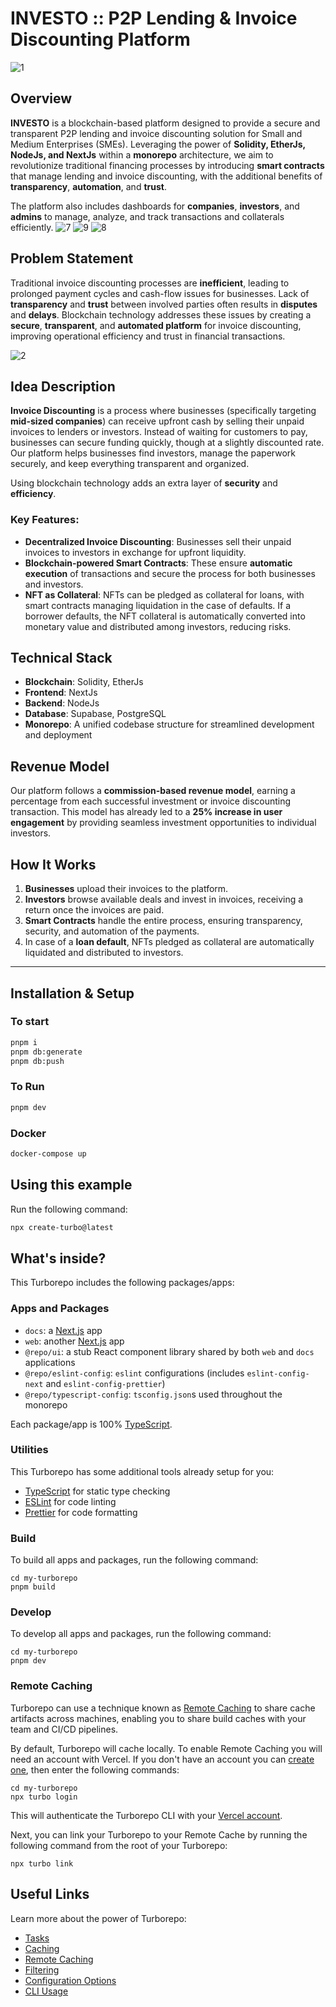 # INVESTO :: P2P Lending & Invoice Discounting Platform
![1](https://github.com/user-attachments/assets/1c1106fe-eeda-4d30-a5e1-1fbc1712956b)



## Overview

**INVESTO** is a blockchain-based platform designed to provide a secure and transparent P2P lending and invoice discounting solution for Small and Medium Enterprises (SMEs). Leveraging the power of **Solidity, EtherJs, NodeJs, and NextJs** within a **monorepo** architecture, we aim to revolutionize traditional financing processes by introducing **smart contracts** that manage lending and invoice discounting, with the additional benefits of **transparency**, **automation**, and **trust**. 

The platform also includes dashboards for **companies**, **investors**, and **admins** to manage, analyze, and track transactions and collaterals efficiently.
![7](https://github.com/user-attachments/assets/54fd69b5-b9ca-441f-ba0a-e2dbaa0a45cb)
![9](https://github.com/user-attachments/assets/9e481981-460f-452b-ae26-1051cb5da43b)
![8](https://github.com/user-attachments/assets/5be0322f-5ad1-4030-8d90-0fafcd885d18)


## Problem Statement

Traditional invoice discounting processes are **inefficient**, leading to prolonged payment cycles and cash-flow issues for businesses. Lack of **transparency** and **trust** between involved parties often results in **disputes** and **delays**. Blockchain technology addresses these issues by creating a **secure**, **transparent**, and **automated platform** for invoice discounting, improving operational efficiency and trust in financial transactions.

![2](https://github.com/user-attachments/assets/45da9177-cf2d-4463-9669-7b70e7711e77)



## Idea Description

**Invoice Discounting** is a process where businesses (specifically targeting **mid-sized companies**) can receive upfront cash by selling their unpaid invoices to lenders or investors. Instead of waiting for customers to pay, businesses can secure funding quickly, though at a slightly discounted rate. Our platform helps businesses find investors, manage the paperwork securely, and keep everything transparent and organized.

Using blockchain technology adds an extra layer of **security** and **efficiency**. 

### Key Features:

- **Decentralized Invoice Discounting**: Businesses sell their unpaid invoices to investors in exchange for upfront liquidity.
- **Blockchain-powered Smart Contracts**: These ensure **automatic execution** of transactions and secure the process for both businesses and investors.
- **NFT as Collateral**: NFTs can be pledged as collateral for loans, with smart contracts managing liquidation in the case of defaults. If a borrower defaults, the NFT collateral is automatically converted into monetary value and distributed among investors, reducing risks.



## Technical Stack

- **Blockchain**: Solidity, EtherJs
- **Frontend**: NextJs
- **Backend**: NodeJs
- **Database**: Supabase, PostgreSQL
- **Monorepo**: A unified codebase structure for streamlined development and deployment


## Revenue Model

Our platform follows a **commission-based revenue model**, earning a percentage from each successful investment or invoice discounting transaction. This model has already led to a **25% increase in user engagement** by providing seamless investment opportunities to individual investors.



## How It Works

1. **Businesses** upload their invoices to the platform.
2. **Investors** browse available deals and invest in invoices, receiving a return once the invoices are paid.
3. **Smart Contracts** handle the entire process, ensuring transparency, security, and automation of the payments.
4. In case of a **loan default**, NFTs pledged as collateral are automatically liquidated and distributed to investors.

---

## Installation & Setup

### To start 

```bash
pnpm i  
pnpm db:generate
pnpm db:push
```

### To Run

```bash
pnpm dev
```

### Docker

```bash
docker-compose up
```

## Using this example

Run the following command:

```sh
npx create-turbo@latest
```

## What's inside?

This Turborepo includes the following packages/apps:

### Apps and Packages

- `docs`: a [Next.js](https://nextjs.org/) app
- `web`: another [Next.js](https://nextjs.org/) app
- `@repo/ui`: a stub React component library shared by both `web` and `docs` applications
- `@repo/eslint-config`: `eslint` configurations (includes `eslint-config-next` and `eslint-config-prettier`)
- `@repo/typescript-config`: `tsconfig.json`s used throughout the monorepo

Each package/app is 100% [TypeScript](https://www.typescriptlang.org/).

### Utilities

This Turborepo has some additional tools already setup for you:

- [TypeScript](https://www.typescriptlang.org/) for static type checking
- [ESLint](https://eslint.org/) for code linting
- [Prettier](https://prettier.io) for code formatting

### Build

To build all apps and packages, run the following command:

```
cd my-turborepo
pnpm build
```

### Develop

To develop all apps and packages, run the following command:

```
cd my-turborepo
pnpm dev
```

### Remote Caching

Turborepo can use a technique known as [Remote Caching](https://turbo.build/repo/docs/core-concepts/remote-caching) to share cache artifacts across machines, enabling you to share build caches with your team and CI/CD pipelines.

By default, Turborepo will cache locally. To enable Remote Caching you will need an account with Vercel. If you don't have an account you can [create one](https://vercel.com/signup), then enter the following commands:

```
cd my-turborepo
npx turbo login
```

This will authenticate the Turborepo CLI with your [Vercel account](https://vercel.com/docs/concepts/personal-accounts/overview).

Next, you can link your Turborepo to your Remote Cache by running the following command from the root of your Turborepo:

```
npx turbo link
```

## Useful Links

Learn more about the power of Turborepo:

- [Tasks](https://turbo.build/repo/docs/core-concepts/monorepos/running-tasks)
- [Caching](https://turbo.build/repo/docs/core-concepts/caching)
- [Remote Caching](https://turbo.build/repo/docs/core-concepts/remote-caching)
- [Filtering](https://turbo.build/repo/docs/core-concepts/monorepos/filtering)
- [Configuration Options](https://turbo.build/repo/docs/reference/configuration)
- [CLI Usage](https://turbo.build/repo/docs/reference/command-line-reference)
